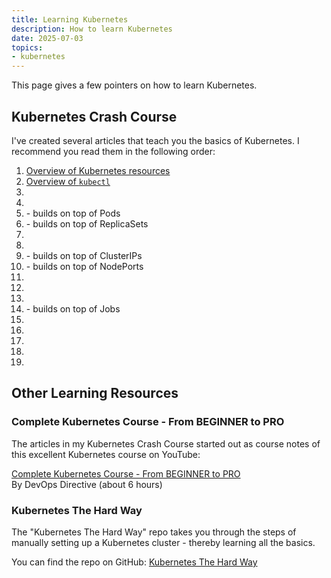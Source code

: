 ```yaml
---
title: Learning Kubernetes
description: How to learn Kubernetes
date: 2025-07-03
topics:
- kubernetes
---
```


This page gives a few pointers on how to learn Kubernetes.

## Kubernetes Crash Course

I've created several articles that teach you the basics of Kubernetes. I recommend you read them in the following order:

1. [Overview of Kubernetes resources](resources/overview.md)
1. [Overview of `kubectl`](kubectl.md)
1. [](resources/namespaces.md)
1. [](resources/pods.md)
1. [](resources/replica-sets.md) - builds on top of Pods
1. [](resources/deployments.md) - builds on top of ReplicaSets
1. [](resources/services.md)
1. [](resources/services-clusterip.md)
1. [](resources/services-nodeport.md) - builds on top of ClusterIPs
1. [](resources/services-loadbalancer.md) - builds on top of NodePorts
1. [](resources/external-services.md)
1. [](resources/persistent-volumes.md)
1. [](resources/jobs.md)
1. [](resources/cronjobs.md) - builds on top of Jobs
1. [](taints.md)
1. [](resources/daemonsets.md)
1. [](resources/configmaps.md)
1. [](resources/secrets.md)
1. [](resources/secrets-alternatives.md)

## Other Learning Resources

### Complete Kubernetes Course - From BEGINNER to PRO

The articles in my Kubernetes Crash Course started out as course notes of this excellent Kubernetes course on YouTube:

[Complete Kubernetes Course - From BEGINNER to PRO](https://www.youtube.com/watch?v=2T86xAtR6Fo) \
By DevOps Directive (about 6 hours)

### Kubernetes The Hard Way

The "Kubernetes The Hard Way" repo takes you through the steps of manually setting up a Kubernetes cluster - thereby learning all the basics.

You can find the repo on GitHub: [Kubernetes The Hard Way](https://github.com/kelseyhightower/kubernetes-the-hard-way)
